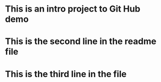 # This is an intro project to Git Hub demo

# This is the second line in the readme file

# This is the third line in the file